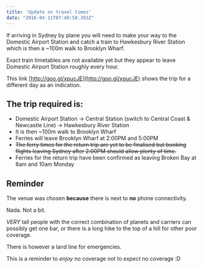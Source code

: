 ```yaml
---
title: 'Update on travel times'
date: "2016-04-11T07:40:58.393Z"
---
```


If arriving in Sydney by plane you will need to make your way to the Domestic Airport Station and catch a train to Hawkesbury River Station which is then a ~100m walk to Brooklyn Wharf.

Exact train timetables are not available yet but they appear to leave Domestic Airport Station roughly every hour.

This link [http://goo.gl/xpucJE](http://goo.gl/xpucJE) shows the trip for a different day as an indication.

## The trip required is:

- Domestic Airport Station -> Central Station (switch to Central Coast & Newcastle Line) -> Hawkesbury River Station
- It is then ~100m walk to Brooklyn Wharf
- Ferries will leave Brooklyn Wharf at 2:00PM and 5:00PM
- ~~The ferry times for the return trip are yet to be finalised but booking flights leaving Sydney after 2:00PM should allow plenty of time.~~
- Ferries for the return trip have been confirmed as leaving Broken Bay at 8am and 10am Monday

## Reminder

The venue was chosen **because** there is next to **no** phone connectivity.

Nada. Not a bit.

*VERY* tall people with the correct combination of planets and carriers can possibly get one bar, or there is a long hike to the top of a hill for other poor coverage.

There is however a land line for emergencies.

This is a reminder to *enjoy* no coverage not to *expect* no coverage :D
